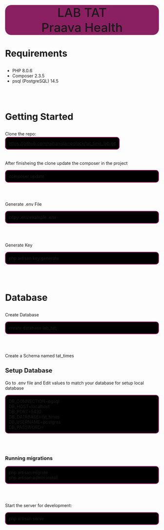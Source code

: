 <h1 style="background:#8A2061; text-align:center; font-size:40px; font-weight:500; border-radius: 20px">LAB TAT <br> Praava Health </h1>
<h3 style="font-size:30px;">Requirements</h3>
<ul>
<li>PHP 8.0.6</li>
<li>Composer 2.3.5</li>
<li>psql (PostgreSQL) 14.5</li>
</ul><br><br>
<h3 style="font-size:30px;">Getting Started</h3>
<p>Clone the repo: </p>
<a style="border:2px solid #810054; border-radius:10px; background:#000; padding: 10px;" href="https://github.com/raihanislampolock/tat_time_lab.git">https://github.com/raihanislampolock/tat_time_lab.git</a><br><br><br>
<p>After finisheing the clone update the composer in the project</p>
<p style="font-size:14px; border:2px solid #810054; border-radius:10px; background:#000; padding: 10px;" >composer update</p><br><br>
<p>Generate .env File</p>
<p style="font-size:14px; border:2px solid #810054; border-radius:10px; background:#000; padding: 10px;">copy .env.example .env</p><br><br>
<p>Generate Key</p>
<p style="font-size:14px; border:2px solid #810054; border-radius:10px; background:#000; padding: 10px;">php artisan key:generate</p><br><br>
<h3 style="font-size:30px;">Database</h3>
<p>Create Database</p>
<p style="font-size:14px; border:2px solid #810054; border-radius:10px; background:#000; padding: 10px;">create database lab_tat;</p><br><br>
<p>Create a Schema named tat_times</p>
<h3 style="font-size:20px;">Setup Database</h3>
<p>Go to .env file and Edit values to match your database for setup local database</p>
<p style="font-size:14px; border:2px solid #810054; border-radius:10px; background:#000; padding: 10px;">DB_CONNECTION=pgsql<br>
DB_HOST=localhost<br>
DB_PORT=5432<br>
DB_DATABASE=tat_times<br>
DB_USERNAME=postgres<br>
DB_PASSWORD=</p><br><br>
<h3>Running migrations</h3>
<p style="font-size:14px; border:2px solid #810054; border-radius:10px; background:#000; padding: 10px;">php artisan migrate <br> php artisan admin:install</p><br><br>
<p>Start the server for development:</p>
<p style="font-size:14px; border:2px solid #810054; border-radius:10px; background:#000; padding: 10px;">php artisan serve</p><br><br>
